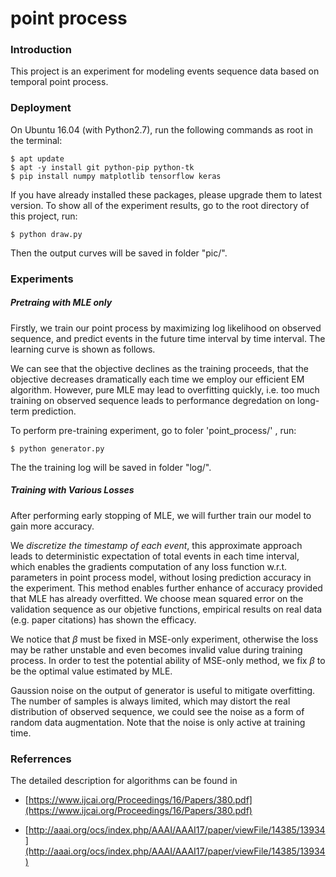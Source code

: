 # point process### IntroductionThis project is an experiment for modeling events sequence data based on temporal point process.### DeploymentOn Ubuntu 16.04 (with Python2.7), run the following commands as root in the terminal:	$ apt update	$ apt -y install git python-pip python-tk	$ pip install numpy matplotlib tensorflow kerasIf you have already installed these packages, please upgrade them to latest version. To show all of the experiment results, go to the root directory of this project, run:	$ python draw.pyThen the output curves will be saved in folder "pic/".### Experiments##### Pretraing with MLE onlyFirstly, we train our point process by maximizing log likelihood on observed sequence, and predict events in the future time interval by time interval. The learning curve is shown as follows.We can see that the objective declines as the training proceeds, that the objective decreases dramatically each time we employ our efficient EM algorithm. However, pure MLE may lead to overfitting quickly, i.e. too much training on observed sequence leads to performance degredation on long-term prediction.To perform pre-training experiment, go to foler 'point_process/' , run:	$ python generator.pyThe the training log will be saved in folder "log/".##### Training with Various LossesAfter performing early stopping of MLE, we will further train our model to gain more accuracy.We *discretize the timestamp of each event*, this approximate approach leads to deterministic expectation of total events in each time interval, which enables the gradients computation of any loss function w.r.t. parameters in point process model, without losing prediction accuracy in the experiment. This method enables further enhance of accuracy provided that MLE has already overfitted. We choose mean squared error on the validation sequence as our objetive functions, empirical results on real data (e.g. paper citations) has shown the efficacy.We notice that $\beta$ must be fixed in MSE-only experiment, otherwise the loss may be rather unstable and even becomes invalid value during training process. In order to test the potential ability of MSE-only method, we fix $\beta$ to be the optimal value estimated by MLE.Gaussion noise on the output of generator is useful to mitigate overfitting. The number of samples is always limited, which may distort the real distribution of observed sequence, we could see the noise as a form of random data augmentation. Note that the noise is only active at training time.### Referrences The detailed description for algorithms can be found in - [https://www.ijcai.org/Proceedings/16/Papers/380.pdf](https://www.ijcai.org/Proceedings/16/Papers/380.pdf)- [http://aaai.org/ocs/index.php/AAAI/AAAI17/paper/viewFile/14385/13934](http://aaai.org/ocs/index.php/AAAI/AAAI17/paper/viewFile/14385/13934)